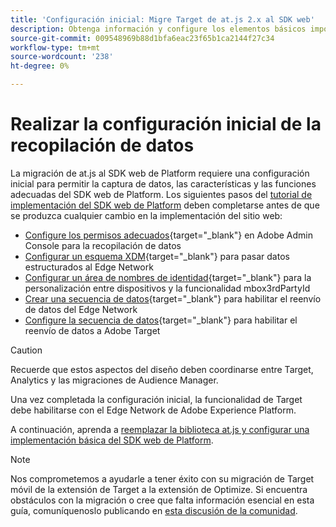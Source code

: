 ```yaml
---
title: 'Configuración inicial: Migre Target de at.js 2.x al SDK web'
description: Obtenga información y configure los elementos básicos importantes necesarios para la implementación del SDK web de Platform
source-git-commit: 009548969b88d1bfa6eac23f65b1ca2144f27c34
workflow-type: tm+mt
source-wordcount: '238'
ht-degree: 0%

---
```


# Realizar la configuración inicial de la recopilación de datos

La migración de at.js al SDK web de Platform requiere una configuración inicial para permitir la captura de datos, las características y las funciones adecuadas del SDK web de Platform. Los siguientes pasos del [tutorial de implementación del SDK web de Platform](https://experienceleague.adobe.com/docs/platform-learn/implement-web-sdk/overview.html?lang=es) deben completarse antes de que se produzca cualquier cambio en la implementación del sitio web:

- [Configure los permisos adecuados](https://experienceleague.adobe.com/en/docs/platform-learn/implement-web-sdk/overview#prerequisites){target="_blank"} en Adobe Admin Console para la recopilación de datos
- [Configurar un esquema XDM](https://experienceleague.adobe.com/docs/platform-learn/implement-web-sdk/initial-configuration/configure-schemas.html){target="_blank"} para pasar datos estructurados al Edge Network
- [Configurar un área de nombres de identidad](https://experienceleague.adobe.com/docs/platform-learn/implement-web-sdk/initial-configuration/configure-identities.html){target="_blank"} para la personalización entre dispositivos y la funcionalidad mbox3rdPartyId
- [Crear una secuencia de datos](https://experienceleague.adobe.com/docs/platform-learn/implement-web-sdk/initial-configuration/configure-datastream.html){target="_blank"} para habilitar el reenvío de datos del Edge Network
- [Configure la secuencia de datos](https://experienceleague.adobe.com/docs/platform-learn/implement-web-sdk/applications-setup/setup-target.html#configure-the-datastream){target="_blank"} para habilitar el reenvío de datos a Adobe Target

>[!CAUTION]
>
>Recuerde que estos aspectos del diseño deben coordinarse entre Target, Analytics y las migraciones de Audience Manager.

Una vez completada la configuración inicial, la funcionalidad de Target debe habilitarse con el Edge Network de Adobe Experience Platform.

A continuación, aprenda a [reemplazar la biblioteca at.js y configurar una implementación básica del SDK web de Platform](replace-library.md).

>[!NOTE]
>
>Nos comprometemos a ayudarle a tener éxito con su migración de Target móvil de la extensión de Target a la extensión de Optimize. Si encuentra obstáculos con la migración o cree que falta información esencial en esta guía, comuníquenoslo publicando en [esta discusión de la comunidad](https://experienceleaguecommunities.adobe.com/t5/adobe-experience-platform-data/tutorial-discussion-migrate-target-from-at-js-to-web-sdk/m-p/575587#M463).
